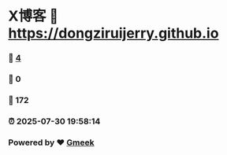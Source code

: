 # X博客 :link: https://dongziruijerry.github.io 
### :page_facing_up: [4](https://dongziruijerry.github.io/tag.html) 
### :speech_balloon: 0 
### :hibiscus: 172 
### :alarm_clock: 2025-07-30 19:58:14 
### Powered by :heart: [Gmeek](https://github.com/Meekdai/Gmeek)
